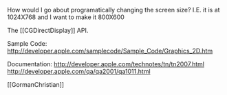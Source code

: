 How would I go about programatically changing the screen size? I.E. it is at 1024X768 and I want to make it 800X600

The [[CGDirectDisplay]] API.

Sample Code:
http://developer.apple.com/samplecode/Sample_Code/Graphics_2D.htm

Documentation:
http://developer.apple.com/technotes/tn/tn2007.html
http://developer.apple.com/qa/qa2001/qa1011.html

[[GormanChristian]]